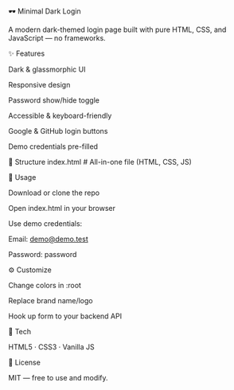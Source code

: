 🕶️ Minimal Dark Login

A modern dark-themed login page built with pure HTML, CSS, and JavaScript — no frameworks.

✨ Features

Dark & glassmorphic UI

Responsive design

Password show/hide toggle

Accessible & keyboard-friendly

Google & GitHub login buttons

Demo credentials pre-filled

📁 Structure
index.html   # All-in-one file (HTML, CSS, JS)

🚀 Usage

Download or clone the repo

Open index.html in your browser

Use demo credentials:

Email: demo@demo.test

Password: password

⚙️ Customize

Change colors in :root

Replace brand name/logo

Hook up form to your backend API

🧰 Tech

HTML5 · CSS3 · Vanilla JS

🪪 License

MIT — free to use and modify.